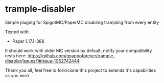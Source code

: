 # trample-disabler
Simple pluging for SpigotMC/PaperMC disabling trampling from every entity

Tested with:
- Paper 1.17.1-388

It should work with older MC version by default, notify your compatibility tests here: https://github.com/gnappoforever/trample-disabler/issues/1#issue-1062742444

Thank you all, feel free to fork/clone this project to extends it's capabilities as you wish
